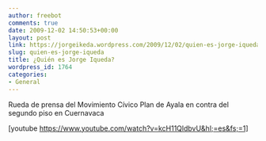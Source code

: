 ```yaml
---
author: freebot
comments: true
date: 2009-12-02 14:50:53+00:00
layout: post
link: https://jorgeikeda.wordpress.com/2009/12/02/quien-es-jorge-iqueda/
slug: quien-es-jorge-iqueda
title: ¿Quién es Jorge Iqueda?
wordpress_id: 1764
categories:
- General
---
```


Rueda de prensa del Movimiento Cívico Plan de Ayala en contra del segundo piso en Cuernavaca

[youtube https://www.youtube.com/watch?v=kcH11QldbvU&hl;=es&fs;=1]
